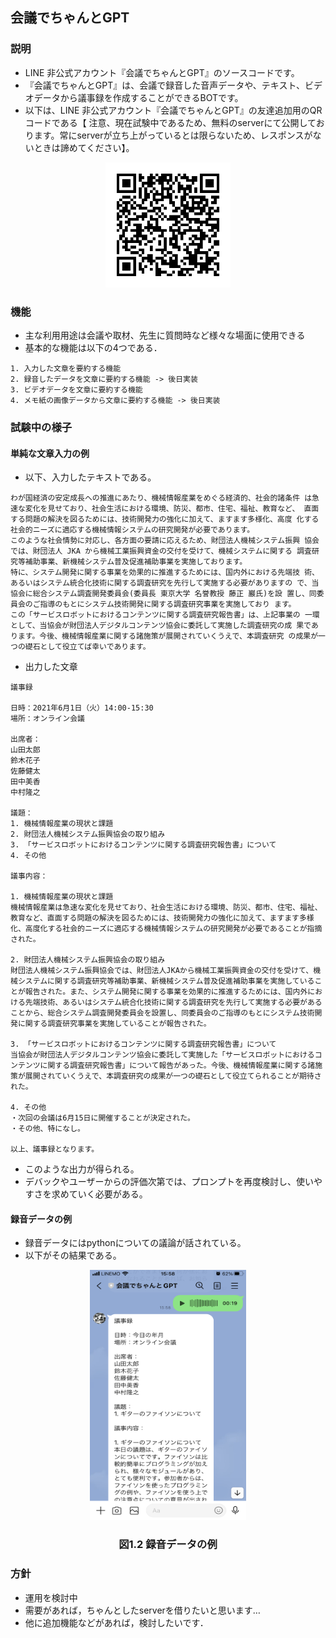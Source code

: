 ## **会議でちゃんとGPT**
### **説明**
* LINE 非公式アカウント『会議でちゃんとGPT』のソースコードです。
* 『会議でちゃんとGPT』は、会議で録音した音声データや、テキスト、ビデオデータから議事録を作成することができるBOTです。
* 以下は、LINE 非公式アカウント『会議でちゃんとGPT』の友達追加用のQRコードである【 注意、現在試験中であるため、無料のserverにて公開しております。常にserverが立ち上がっているとは限らないため、レスポンスがないときは諦めてください】。

<p><div align = "center"><img src="figs/QR.png" width = "200px" height = "200px" title ="LINE QR"></div></p>


### **機能**
* 主な利用用途は会議や取材、先生に質問時など様々な場面に使用できる
* 基本的な機能は以下の4つである．

```
1. 入力した文章を要約する機能
2. 録音したデータを文章に要約する機能 -> 後日実装
3. ビデオデータを文章に要約する機能
4. メモ紙の画像データから文章に要約する機能 -> 後日実装
```

### **試験中の様子**
#### 単純な文章入力の例
* 以下、入力したテキストである。

```
わが国経済の安定成長への推進にあたり、機械情報産業をめぐる経済的、社会的諸条件 は急速な変化を見せており、社会生活における環境、防災、都市、住宅、福祉、教育など、 直面する問題の解決を図るためには、技術開発力の強化に加えて、ますます多様化、高度 化する社会的ニーズに適応する機械情報システムの研究開発が必要であります。
このような社会情勢に対応し、各方面の要請に応えるため、財団法人機械システム振興 協会では、財団法人 JKA から機械工業振興資金の交付を受けて、機械システムに関する 調査研究等補助事業、新機械システム普及促進補助事業を実施しております。
特に、システム開発に関する事業を効果的に推進するためには、国内外における先端技 術、あるいはシステム統合化技術に関する調査研究を先行して実施する必要がありますの で、当協会に総合システム調査開発委員会(委員長 東京大学 名誉教授 藤正 巖氏)を設 置し、同委員会のご指導のもとにシステム技術開発に関する調査研究事業を実施しており ます。
この「サービスロボットにおけるコンテンツに関する調査研究報告書」は、上記事業の 一環として、当協会が財団法人デジタルコンテンツ協会に委託して実施した調査研究の成 果であります。今後、機械情報産業に関する諸施策が展開されていくうえで、本調査研究 の成果が一つの礎石として役立てば幸いであります。
```

* 出力した文章

```
議事録

日時：2021年6月1日（火）14:00-15:30
場所：オンライン会議

出席者：
山田太郎
鈴木花子
佐藤健太
田中美香
中村隆之

議題：
1. 機械情報産業の現状と課題
2. 財団法人機械システム振興協会の取り組み
3. 「サービスロボットにおけるコンテンツに関する調査研究報告書」について
4. その他

議事内容：

1. 機械情報産業の現状と課題
機械情報産業は急速な変化を見せており、社会生活における環境、防災、都市、住宅、福祉、教育など、直面する問題の解決を図るためには、技術開発力の強化に加えて、ますます多様化、高度化する社会的ニーズに適応する機械情報システムの研究開発が必要であることが指摘された。

2. 財団法人機械システム振興協会の取り組み
財団法人機械システム振興協会では、財団法人JKAから機械工業振興資金の交付を受けて、機械システムに関する調査研究等補助事業、新機械システム普及促進補助事業を実施していることが報告された。また、システム開発に関する事業を効果的に推進するためには、国内外における先端技術、あるいはシステム統合化技術に関する調査研究を先行して実施する必要があることから、総合システム調査開発委員会を設置し、同委員会のご指導のもとにシステム技術開発に関する調査研究事業を実施していることが報告された。

3. 「サービスロボットにおけるコンテンツに関する調査研究報告書」について
当協会が財団法人デジタルコンテンツ協会に委託して実施した「サービスロボットにおけるコンテンツに関する調査研究報告書」について報告があった。今後、機械情報産業に関する諸施策が展開されていくうえで、本調査研究の成果が一つの礎石として役立てられることが期待された。

4. その他
・次回の会議は6月15日に開催することが決定された。
・その他、特になし。

以上、議事録となります。
```

* このような出力が得られる。
* デバックやユーザーからの評価次第では、プロンプトを再度検討し、使いやすさを求めていく必要がある。

#### 録音データの例
* 録音データにはpythonについての議論が話されている。
* 以下がその結果である。
<!-- fig2 -->
<p><div align = "center"><img src="figs/speech.png" width = "250px" height = "400px" title ="録音データの例"></div></p>
<p><h3><div align="center">図1.2 録音データの例</h3></div></p>

### **方針**
* 運用を検討中
* 需要があれば，ちゃんとしたserverを借りたいと思います…
* 他に追加機能などがあれば，検討したいです．